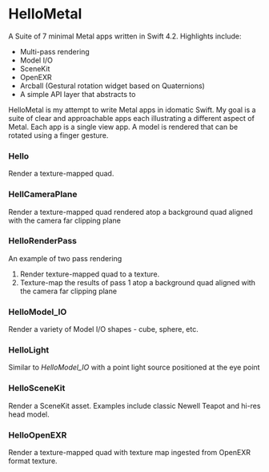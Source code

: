 # HelloMetal

A Suite of 7 minimal Metal apps written in Swift 4.2. Highlights include:
- Multi-pass rendering
- Model I/O
- SceneKit
- OpenEXR
- Arcball (Gestural rotation widget based on Quaternions)
- A simple API layer that abstracts to 

HelloMetal is my attempt to write Metal apps in idomatic Swift. My goal is a suite of clear and approachable apps 
each illustrating a different aspect of Metal. Each app is a single view app. A model is rendered that can be rotated
using a finger gesture.

### Hello
Render a texture-mapped quad.

### HellCameraPlane
Render a texture-mapped quad rendered atop a background quad aligned with the camera far clipping plane

### HelloRenderPass
An example of two pass rendering
1. Render texture-mapped quad to a texture.
2. Texture-map the results of pass 1 atop a background quad aligned with the camera far clipping plane

### HelloModel_IO
Render a variety of Model I/O shapes - cube, sphere, etc.

### HelloLight
Similar to *HelloModel_IO* with a point light source positioned at the eye point

### HelloSceneKit
Render a SceneKit asset. Examples include classic Newell Teapot and hi-res head model.

### HelloOpenEXR
Render a texture-mapped quad with texture map ingested from OpenEXR format texture.





